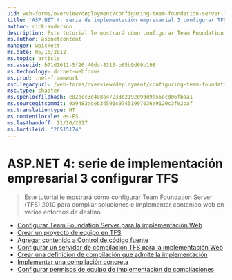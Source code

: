 ```yaml
---
uid: web-forms/overview/deployment/configuring-team-foundation-server-for-web-deployment/index
title: 'ASP.NET 4: serie de implementación empresarial 3 configurar TFS | Documentos de Microsoft'
author: rick-anderson
description: Este tutorial le mostrará cómo configurar Team Foundation Server (TFS) 2010 para compilar soluciones e implementar contenido web en varios entornos de destino.
ms.author: aspnetcontent
manager: wpickett
ms.date: 05/16/2012
ms.topic: article
ms.assetid: b71d1611-5f26-40dd-8315-b65b9d69b198
ms.technology: dotnet-webforms
ms.prod: .net-framework
msc.legacyurl: /web-forms/overview/deployment/configuring-team-foundation-server-for-web-deployment
msc.type: chapter
ms.openlocfilehash: e82bcc3d408a47233e2192d9dd9a56ecd06fbaa1
ms.sourcegitcommit: 9a9483aceb34591c97451997036a9120c3fe2baf
ms.translationtype: HT
ms.contentlocale: es-ES
ms.lasthandoff: 11/10/2017
ms.locfileid: "26515174"
---
```

<a name="aspnet-4---enterprise-deployment-series-3-configuring-tfs"></a>ASP.NET 4: serie de implementación empresarial 3 configurar TFS
====================
> Este tutorial le mostrará cómo configurar Team Foundation Server (TFS) 2010 para compilar soluciones e implementar contenido web en varios entornos de destino.


- [Configurar Team Foundation Server para la implementación Web](configuring-team-foundation-server-for-web-deployment.md)
- [Crear un proyecto de equipo en TFS](creating-a-team-project-in-tfs.md)
- [Agregar contenido a Control de código fuente](adding-content-to-source-control.md)
- [Configurar un servidor de compilación TFS para la implementación Web](configuring-a-tfs-build-server-for-web-deployment.md)
- [Crear una definición de compilación que admite la implementación](creating-a-build-definition-that-supports-deployment.md)
- [Implementar una compilación concreta](deploying-a-specific-build.md)
- [Configurar permisos de equipo de implementación de compilaciones](configuring-permissions-for-team-build-deployment.md)
